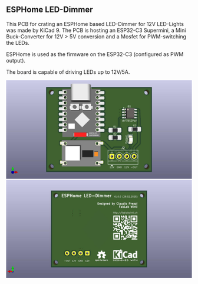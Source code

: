 ## ESPHome LED-Dimmer

This PCB for crating an ESPHome based LED-Dimmer for 12V LED-Lights was made by KiCad 9.
The PCB is hosting an ESP32-C3 Supermini, a Mini Buck-Converter for 12V > 5V conversion and a Mosfet for PWM-switching the LEDs. 

ESPHome is used as the firmware on the ESP32-C3 (configured as PWM output).

The board is capable of driving LEDs up to 12V/5A.

![PCB_Front](/ESPHome_LED-Dimmer-V1.0.0_Front.jpg)
![PCB_Back](/ESPHome_LED-Dimmer-V1.0.0_Back.jpg)
